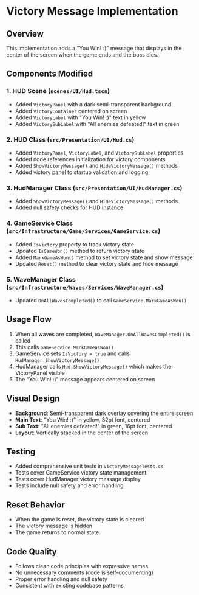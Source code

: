 # Victory Message Implementation

## Overview
This implementation adds a "You Win! :)" message that displays in the center of the screen when the game ends and the boss dies.

## Components Modified

### 1. HUD Scene (`scenes/UI/Hud.tscn`)
- Added `VictoryPanel` with a dark semi-transparent background
- Added `VictoryContainer` centered on screen
- Added `VictoryLabel` with "You Win! :)" text in yellow
- Added `VictorySubLabel` with "All enemies defeated!" text in green

### 2. HUD Class (`src/Presentation/UI/Hud.cs`)
- Added `VictoryPanel`, `VictoryLabel`, and `VictorySubLabel` properties
- Added node references initialization for victory components
- Added `ShowVictoryMessage()` and `HideVictoryMessage()` methods
- Added victory panel to startup validation and logging

### 3. HudManager Class (`src/Presentation/UI/HudManager.cs`)
- Added `ShowVictoryMessage()` and `HideVictoryMessage()` methods
- Added null safety checks for HUD instance

### 4. GameService Class (`src/Infrastructure/Game/Services/GameService.cs`)
- Added `IsVictory` property to track victory state
- Updated `IsGameWon()` method to return victory state
- Added `MarkGameAsWon()` method to set victory state and show message
- Updated `Reset()` method to clear victory state and hide message

### 5. WaveManager Class (`src/Infrastructure/Waves/Services/WaveManager.cs`)
- Updated `OnAllWavesCompleted()` to call `GameService.MarkGameAsWon()`

## Usage Flow

1. When all waves are completed, `WaveManager.OnAllWavesCompleted()` is called
2. This calls `GameService.MarkGameAsWon()`
3. GameService sets `IsVictory = true` and calls `HudManager.ShowVictoryMessage()`
4. HudManager calls `Hud.ShowVictoryMessage()` which makes the VictoryPanel visible
5. The "You Win! :)" message appears centered on screen

## Visual Design
- **Background**: Semi-transparent dark overlay covering the entire screen
- **Main Text**: "You Win! :)" in yellow, 32pt font, centered
- **Sub Text**: "All enemies defeated!" in green, 16pt font, centered
- **Layout**: Vertically stacked in the center of the screen

## Testing
- Added comprehensive unit tests in `VictoryMessageTests.cs`
- Tests cover GameService victory state management
- Tests cover HudManager victory message display
- Tests include null safety and error handling

## Reset Behavior
- When the game is reset, the victory state is cleared
- The victory message is hidden
- The game returns to normal state

## Code Quality
- Follows clean code principles with expressive names
- No unnecessary comments (code is self-documenting)
- Proper error handling and null safety
- Consistent with existing codebase patterns
